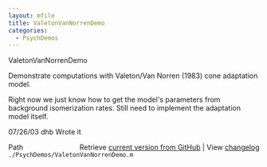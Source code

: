 ```yaml
---
layout: mfile
title: ValetonVanNorrenDemo
categories:
  - PsychDemos
---
```


ValetonVanNorrenDemo

Demonstrate computations with Valeton/Van Norren \(1983\)
cone adaptation model.

Right now we just know how to get the model's parameters
from background isomerization rates.  Still need to implement
the adaptation model itself.

07/26/03  dhb  Wrote it


<div class="code_header" style="text-align:right;">
  <span style="float:left;">Path&nbsp;&nbsp;</span> <span class="counter">Retrieve <a href=
  "https://raw.github.com/Psychtoolbox-3/Psychtoolbox-3/beta/./PsychDemos/ValetonVanNorrenDemo.m">current version from GitHub</a> | View <a href=
  "https://github.com/Psychtoolbox-3/Psychtoolbox-3/commits/beta/./PsychDemos/ValetonVanNorrenDemo.m">changelog</a></span>
</div>
<div class="code">
  <code>./PsychDemos/ValetonVanNorrenDemo.m</code>
</div>
